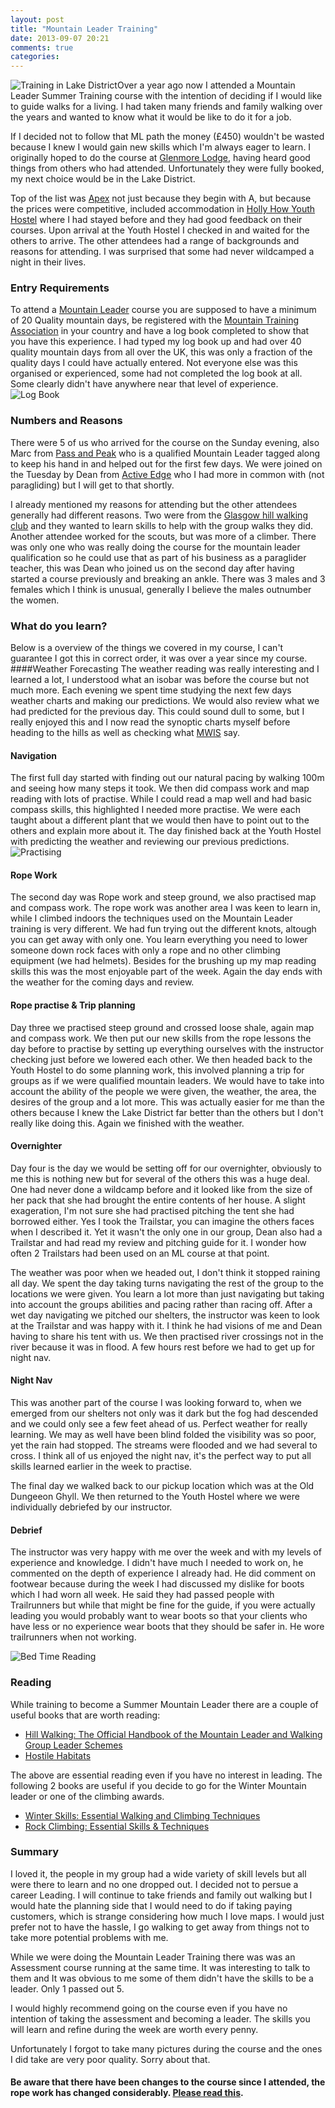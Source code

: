 ```yaml
---
layout: post
title: "Mountain Leader Training"
date: 2013-09-07 20:21
comments: true
categories: 
---
```

![Training in Lake District](https://dl.dropboxusercontent.com/u/2657852/website/images/ML2.JPG)Over a year ago now I attended a Mountain Leader Summer Training course with the intention of deciding if I would like to guide walks for a living. I had taken many friends and family walking over the years and wanted to know what it would be like to do it for a job.

If I decided not to follow that ML path the money (£450) wouldn't be wasted because I knew I would gain new skills which I'm always eager to learn. I originally hoped to do the course at [Glenmore Lodge][3], having heard good things from others who had attended. Unfortunately they were fully booked, my next choice would be in the Lake District.

Top of the list was [Apex][1] not just because they begin with A, but because the prices were competitive, included accommodation in [Holly How Youth Hostel][4] where I had stayed before and they had good feedback on their courses.
Upon arrival at the Youth Hostel I checked in and waited for the others to arrive. The other attendees had a range of backgrounds and reasons for attending. I was surprised that some had never wildcamped a night in their lives.
### Entry Requirements
To attend a [Mountain Leader][5] course you are supposed to have a minimum of 20 Quality mountain days, be registered with the [Mountain Training Association][5] in your country and have a log book completed to show that you have this experience.
I had typed my log book up and had over 40 quality mountain days from all over the UK, this was only a fraction of the quality days I could have actually entered.
Not everyone else was this organised or experienced, some had not completed the log book at all. Some clearly didn't have anywhere near that level of experience.
![Log Book](https://dl.dropboxusercontent.com/u/2657852/website/images/ML4.jpg)

### Numbers and Reasons
There were 5 of us who arrived for the course on the Sunday evening, also Marc from [Pass and Peak][6] who is a qualified Mountain Leader tagged along to keep his hand in and helped out for the first few days. We were joined on the Tuesday by Dean from [Active Edge][7] who I had more in common with (not paragliding) but I will get to that shortly.

I already mentioned my reasons for attending but the other attendees generally had different reasons. Two were from the [Glasgow hill walking club][8] and they wanted to learn skills to help with the group walks they did. Another attendee worked for the scouts, but was more of a climber. There was only one who was really doing the course for the mountain leader qualification so he could use that as part of his business as a paraglider teacher, this was Dean who joined us on the second day after having started a course previously and breaking an ankle.
There was 3 males and 3 females which I think is unusual, generally I believe the males outnumber the women.

### What do you learn?

Below is a overview of the things we covered in my course, I can't guarantee I got this in correct order, it was over a year since my course.
####Weather Forecasting
The weather reading was really interesting and I learned a lot, I understood what an isobar was before the course but not much more. Each evening we spent time studying the next few days weather charts and making our predictions. We would also review what we had predicted for the previous day. This could sound dull to some, but I really enjoyed this and I now read the synoptic charts myself before heading to the hills as well as checking what [MWIS][2] say.
#### Navigation
The first full day started with finding out our natural pacing by walking 100m and seeing how many steps it took. We then did compass work and map reading with lots of practise. While I could read a map well and had basic compass skills, this highlighted I needed more practise. We were each taught about a different plant that we would then have to point out to the others and explain more about it. The day finished back at the Youth Hostel with predicting the weather and reviewing our previous predictions.
![Practising](https://dl.dropboxusercontent.com/u/2657852/website/images/ML1.JPG)

#### Rope Work
The second day was Rope work and steep ground, we also practised map and compass work. The rope work was another area I was keen to learn in, while I climbed indoors the techniques used on the Mountain Leader training is very different. We had fun trying out the different knots, altough you can get away with only one. You learn everything you need to lower someone down rock faces with only a rope and no other climbing equipment (we had helmets). Besides for the brushing up my map reading skills this was the most enjoyable part of the week. Again the day ends with the weather for the coming days and review.
#### Rope practise & Trip planning
Day three we practised steep ground and crossed loose shale, again map and compass work. We then put our new skills from the rope lessons the day before to practise by setting up everything ourselves with the instructor checking just before we lowered each other. We then headed back to the Youth Hostel to do some planning work, this involved planning a trip for groups as if we were qualified mountain leaders. We would have to take into account the ability of the people we were given, the weather, the area, the desires of the group and a lot more. This was actually easier for me than the others because I knew the Lake District far better than the others but I don't really like doing this. Again we finished with the weather.
#### Overnighter
Day four is the day we would be setting off for our overnighter, obviously to me this is nothing new but for several of the others this was a huge deal. One had never done a wildcamp before and it looked like from the size of her pack that she had brought the entire contents of her house. A slight exageration, I'm not sure she had practised pitching the tent she had borrowed either. Yes I took the Trailstar, you can imagine the others faces when I described it. Yet it wasn't the only one in our group, Dean also had a Trailstar and had read my review and pitching guide for it. I wonder how often 2 Trailstars had been used on an ML course at that point.

The weather was poor when we headed out, I don't think it stopped raining all day. We spent the day taking turns navigating the rest of the group to the locations we were given. You learn a lot more than just navigating but taking into account the groups abilities and pacing rather than racing off. After a wet day navigating we pitched our shelters, the instructor was keen to look at the Trailstar and was happy with it. I think he had visions of me and Dean having to share his tent with us. We then practised river crossings not in the river because it was in flood. A few hours rest before we had to get up for night nav.
#### Night Nav
This was another part of the course I was looking forward to, when we emerged from our shelters not only was it dark but the fog had descended and we could only see a few feet ahead of us. Perfect weather for really learning. We may as well have been blind folded the visibility was so poor, yet the rain had stopped. The streams were flooded and we had several to cross. I think all of us enjoyed the night nav, it's the perfect way to put all skills learned earlier in the week to practise.

The final day we walked back to our pickup location which was at the Old Dungeeon Ghyll. We then returned to the Youth Hostel where we were individually debriefed by our instructor.
#### Debrief
The instructor was very happy with me over the week and with my levels of experience and knowledge. I didn't have much I needed to work on, he commented on the depth of experience I already had. He did comment on footwear because during the week I had discussed my dislike for boots which I had worn all week. He said they had passed people with Trailrunners but while that might be fine for the guide, if you were actually leading you would probably want to wear boots so that your clients who have less or no experience wear boots that they should be safer in. He wore trailrunners when not working.

![Bed Time Reading](https://dl.dropboxusercontent.com/u/2657852/website/images/ML3.jpg)
### Reading
While training to become a Summer Mountain Leader there are a couple of useful books that are worth reading:

*    [Hill Walking: The Official Handbook of the Mountain Leader and Walking Group Leader Schemes][9]
*    [Hostile Habitats][10]

The above are essential reading even if you have no interest in leading. The following 2 books are useful if you decide to go for the Winter Mountain leader or one of the climbing awards.

*   [Winter Skills: Essential Walking and Climbing Techniques][12]
*   [Rock Climbing: Essential Skills & Techniques][11]

### Summary
I loved it, the people in my group had a wide variety of skill levels but all were there to learn and no one dropped out. I decided not to persue a career Leading. I will continue to take friends and family out walking but I would hate the planning side that I would need to do if taking paying customers, which is strange considering how much I love maps. I would just prefer not to have the hassle, I go walking to get away from things not to take more potential problems with me.

While we were doing the Mountain Leader Training there was was an Assessment course running at the same time. It was interesting to talk to them and It was obvious to me some of them didn't have the skills to be a leader. Only 1 passed out 5.

I would highly recommend going on the course even if you have no intention of taking the assessment and becoming a leader. The skills you will learn and refine during the week are worth every penny.

Unfortunately I forgot to take many pictures during the course and the ones I did take are very poor quality. Sorry about that.

#### Be aware that there have been changes to the course since I attended, the rope work has changed considerably. [Please read this][13].

[1]: http://www.mountainleadercourses.co.uk/ "Apex Training"
[2]: http://www.mwis.org.uk/ "Mountain Weather Information Service"
[3]: http://www.glenmorelodge.org.uk/ "Glenmore Lodge"
[4]: http://www.yha.org.uk/hostel/coniston-holly-how "Holly How Youth Hostel"
[5]: http://www.mountain-training.org/default.aspx "Mountain Training"
[6]: http://www.passandpeak.com/ "Pass and Peak"
[7]: http://www.activeedge.co.uk/ "Active Edge"
[8]: http://www.meetup.com/The-Glasgow-Walking-and-Hillwalking-Club/ "Glasgow Walking and Hillwalking club"
[9]: http://www.amazon.co.uk/gp/product/0954151100/ref=as_li_ss_tl?ie=UTF8&camp=1634&creative=19450&creativeASIN=0954151100&linkCode=as2&tag=faitocom-21 "Hill Walking: The Official Handbook of the Mountain Leader and Walking Group Leader Schemes"
[10]: http://www.amazon.co.uk/gp/product/0907521932/ref=as_li_ss_tl?ie=UTF8&camp=1634&creative=19450&creativeASIN=0907521932&linkCode=as2&tag=faitocom-21 "Hostile Habitats"
[11]: http://www.amazon.co.uk/gp/product/095415116X/ref=as_li_ss_tl?ie=UTF8&camp=1634&creative=19450&creativeASIN=095415116X&linkCode=as2&tag=faitocom-21 "Rock Climbing: Essential Skills & Techniques"
[12]: http://www.amazon.co.uk/gp/product/0954151135/ref=as_li_ss_tl?ie=UTF8&camp=1634&creative=19450&creativeASIN=0954151135&linkCode=as2&tag=faitocom-21 "Winter Skills: Essential Walking and Climbing Techniques"
[13]: http://www.mountain-training.org/latest-news/mountain-leader-summer-award-updates "Changes to Summer Mountain Leader Training"